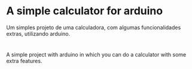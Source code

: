 # A simple calculator for arduino
Um simples projeto de uma calculadora, com algumas funcionalidades extras, utilizando arduino.
#
A simple project with arduino in which you can do a calculator with some extra features.
